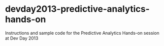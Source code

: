 devday2013-predictive-analytics-hands-on
========================================

Instructions and sample code for the Predictive Analytics Hands-on session at Dev Day 2013
